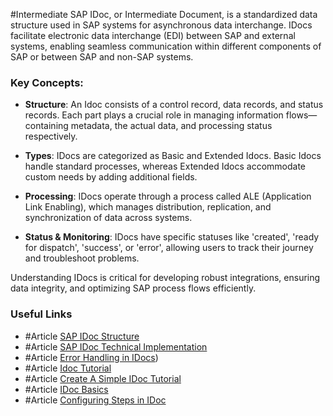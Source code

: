 #Intermediate 
SAP IDoc, or Intermediate Document, is a standardized data structure used in SAP systems for asynchronous data interchange. IDocs facilitate electronic data interchange (EDI) between SAP and external systems, enabling seamless communication within different components of SAP or between SAP and non-SAP systems.

### Key Concepts:
- **Structure**: An Idoc consists of a control record, data records, and status records. Each part plays a crucial role in managing information flows—containing metadata, the actual data, and processing status respectively.
  
- **Types**: IDocs are categorized as Basic and Extended Idocs. Basic Idocs handle standard processes, whereas Extended Idocs accommodate custom needs by adding additional fields.

- **Processing**: IDocs operate through a process called ALE (Application Link Enabling), which manages distribution, replication, and synchronization of data across systems.
  
- **Status & Monitoring**: IDocs have specific statuses like 'created', 'ready for dispatch', 'success', or 'error', allowing users to track their journey and troubleshoot problems.

Understanding IDocs is critical for developing robust integrations, ensuring data integrity, and optimizing SAP process flows efficiently.
### Useful Links
- #Article [SAP IDoc Structure](https://help.sap.com/doc/saphelp_gbt10/1.0/en-US/4b/38625bad7f74fee10000000a421937/content.htm?no_cache=true)
- #Article [SAP IDoc Technical Implementation](https://help.sap.com/doc/saphelp_gbt10/1.0/en-US/4b/38633ead7f74fee10000000a421937/content.htm?no_cache=true)
- #Article [Error Handling in IDocs](https://community.sap.com/t5/application-development-and-automation-blog-posts/sap-idoc-base-integration-error-handling-amp-monitoring-guide/ba-p/12945289))
- #Article [Idoc Tutorial](https://developers.sap.com/tutorials/aif-idoc-monitoring-interface-customize.html)
- #Article [Create A Simple IDoc Tutorial](https://developers.sap.com/tutorials/aif-idoc-monitoring-interface-create.html)
- #Article [IDoc Basics](https://community.sap.com/t5/technology-blog-posts-by-members/everything-about-sap-idocs-in-s-4-hana/ba-p/13976355)
- #Article [Configuring Steps in IDoc](https://community.sap.com/t5/crm-and-cx-blog-posts-by-members/configuration-steps-in-idoc/ba-p/13213448)




